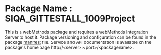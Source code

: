 # Package Name : SIQA_GITTESTALL_1009Project
This is a webMethods package and requires a webMethods Integration Server to host it. Package versioning and configuration can be found in the package [manifest](./SIQA_GITTESTALL_1009Project/manifest.v3) file. Service and API documentation is available on the package's home page http://&lt;server&gt;:&lt;port&gt;/&lt;packagename>.